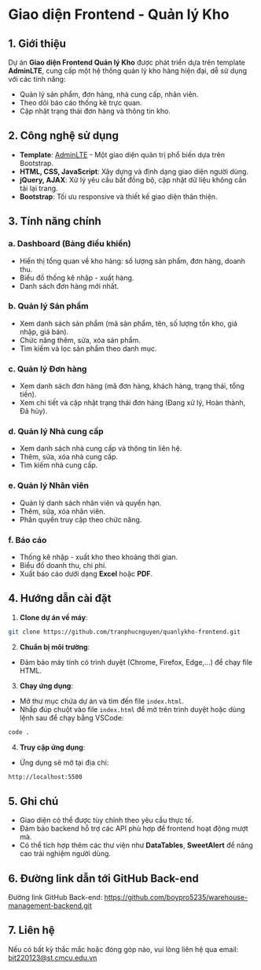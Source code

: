 # Giao diện Frontend - Quản lý Kho

## 1. Giới thiệu

Dự án **Giao diện Frontend Quản lý Kho** được phát triển dựa trên template **AdminLTE**, cung cấp một hệ thống quản lý kho hàng hiện đại, dễ sử dụng với các tính năng:

- Quản lý sản phẩm, đơn hàng, nhà cung cấp, nhân viên.
- Theo dõi báo cáo thống kê trực quan.
- Cập nhật trạng thái đơn hàng và thông tin kho.

## 2. Công nghệ sử dụng

- **Template**: [AdminLTE](https://adminlte.io/) - Một giao diện quản trị phổ biến dựa trên Bootstrap.
- **HTML, CSS, JavaScript**: Xây dựng và định dạng giao diện người dùng.
- **jQuery, AJAX**: Xử lý yêu cầu bất đồng bộ, cập nhật dữ liệu không cần tải lại trang.
- **Bootstrap**: Tối ưu responsive và thiết kế giao diện thân thiện.

## 3. Tính năng chính

### a. Dashboard (Bảng điều khiển)

- Hiển thị tổng quan về kho hàng: số lượng sản phẩm, đơn hàng, doanh thu.
- Biểu đồ thống kê nhập - xuất hàng.
- Danh sách đơn hàng mới nhất.

### b. Quản lý Sản phẩm

- Xem danh sách sản phẩm (mã sản phẩm, tên, số lượng tồn kho, giá nhập, giá bán).
- Chức năng thêm, sửa, xóa sản phẩm.
- Tìm kiếm và lọc sản phẩm theo danh mục.

### c. Quản lý Đơn hàng

- Xem danh sách đơn hàng (mã đơn hàng, khách hàng, trạng thái, tổng tiền).
- Xem chi tiết và cập nhật trạng thái đơn hàng (Đang xử lý, Hoàn thành, Đã hủy).

### d. Quản lý Nhà cung cấp

- Xem danh sách nhà cung cấp và thông tin liên hệ.
- Thêm, sửa, xóa nhà cung cấp.
- Tìm kiếm nhà cung cấp.

### e. Quản lý Nhân viên

- Quản lý danh sách nhân viên và quyền hạn.
- Thêm, sửa, xóa nhân viên.
- Phân quyền truy cập theo chức năng.

### f. Báo cáo

- Thống kê nhập - xuất kho theo khoảng thời gian.
- Biểu đồ doanh thu, chi phí.
- Xuất báo cáo dưới dạng **Excel** hoặc **PDF**.

## 4. Hướng dẫn cài đặt

1. **Clone dự án về máy**:

```bash
git clone https://github.com/tranphucnguyen/quanlykho-frontend.git
```

2. **Chuẩn bị môi trường**:

- Đảm bảo máy tính có trình duyệt (Chrome, Firefox, Edge,...) để chạy file HTML.

3. **Chạy ứng dụng**:

- Mở thư mục chứa dự án và tìm đến file `index.html`.
- Nhấp đúp chuột vào file `index.html` để mở trên trình duyệt hoặc dùng lệnh sau để chạy bằng VSCode:

```bash
code .
```

4. **Truy cập ứng dụng**:

- Ứng dụng sẽ mở tại địa chỉ:

```bash
http://localhost:5500
```

## 5. Ghi chú

- Giao diện có thể được tùy chỉnh theo yêu cầu thực tế.
- Đảm bảo backend hỗ trợ các API phù hợp để frontend hoạt động mượt mà.
- Có thể tích hợp thêm các thư viện như **DataTables**, **SweetAlert** để nâng cao trải nghiệm người dùng.

## 6. Đường link dẫn tới GitHub Back-end

Đường link GitHub Back-end: https://github.com/boypro5235/warehouse-management-backend.git

## 7. Liên hệ

Nếu có bất kỳ thắc mắc hoặc đóng góp nào, vui lòng liên hệ qua email: bit220123@st.cmcu.edu.vn
